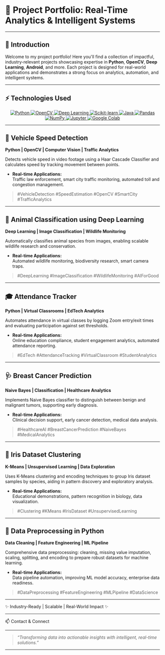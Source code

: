# 🚀 Project Portfolio: Real-Time Analytics & Intelligent Systems







---

## 👋 Introduction

Welcome to my project portfolio! Here you'll find a collection of impactful, industry-relevant projects showcasing expertise in **Python**, **OpenCV**, **Deep Learning**, **Android**, and more. Each project is designed for real-world applications and demonstrates a strong focus on analytics, automation, and intelligent systems.

---

## ⚡ Technologies Used

<div align="center"> <a href="https://www.python.org/" target="_blank"> <img src="https://img.shields.io/badge/Python-3776AB?style=for-the-badge&logo=python&logoColor=white" alt="Python"/> </a> <a href="https://opencv.org/" target="_blank"> <img src="https://img.shields.io/badge/OpenCV-5C3EE8?style=for-the-badge&logo=opencv&logoColor=white" alt="OpenCV"/> </a> <a href="https://pytorch.org/" target="_blank"> <img src="https://img.shields.io/badge/Deep%20Learning-EE4C2C?style=for-the-badge&logo=pytorch&logoColor=white" alt="Deep Learning"/> </a> <a href="https://scikit-learn.org/" target="_blank"> <img src="https://img.shields.io/badge/Scikit--learn-F7931E?style=for-the-badge&logo=scikit-learn&logoColor=white" alt="Scikit-learn"/> </a>  <a href="https://www.java.com/" target="_blank"> <img src="https://img.shields.io/badge/Java-007396?style=for-the-badge&logo=java&logoColor=white" alt="Java"/> </a> <a href="https://pandas.pydata.org/" target="_blank"> <img src="https://img.shields.io/badge/Pandas-150458?style=for-the-badge&logo=pandas&logoColor=white" alt="Pandas"/> </a> <a href="https://numpy.org/" target="_blank"> <img src="https://img.shields.io/badge/NumPy-013243?style=for-the-badge&logo=numpy&logoColor=white" alt="NumPy"/> </a> <a href="https://jupyter.org/" target="_blank"> <img src="https://img.shields.io/badge/Jupyter-F37626?style=for-the-badge&logo=jupyter&logoColor=white" alt="Jupyter"/> </a> <a href="https://colab.research.google.com/" target="_blank"> <img src="https://img.shields.io/badge/Google%20Colab-F9AB00?style=for-the-badge&logo=googlecolab&logoColor=white" alt="Google Colab"/> </a> </div>

---

## 🚦 Vehicle Speed Detection

**Python | OpenCV | Computer Vision | Traffic Analytics**

Detects vehicle speed in video footage using a Haar Cascade Classifier and calculates speed by tracking movement between points.

- **Real-time Applications:**  
  Traffic law enforcement, smart city traffic monitoring, automated toll and congestion management.

> #VehicleDetection #SpeedEstimation #OpenCV #SmartCity #TrafficAnalytics

---

## 🐾 Animal Classification using Deep Learning

**Deep Learning | Image Classification | Wildlife Monitoring**

Automatically classifies animal species from images, enabling scalable wildlife research and conservation.

- **Real-time Applications:**  
  Automated wildlife monitoring, biodiversity research, smart camera traps.

> #DeepLearning #ImageClassification #WildlifeMonitoring #AIForGood

---

## 🎓 Attendance Tracker

**Python | Virtual Classrooms | EdTech Analytics**

Automates attendance in virtual classes by logging Zoom entry/exit times and evaluating participation against set thresholds.

- **Real-time Applications:**  
  Online education compliance, student engagement analytics, automated attendance reporting.

> #EdTech #AttendanceTracking #VirtualClassroom #StudentAnalytics

---

## 🩺 Breast Cancer Prediction

**Naive Bayes | Classification | Healthcare Analytics**

Implements Naive Bayes classifier to distinguish between benign and malignant tumors, supporting early diagnosis.

- **Real-time Applications:**  
  Clinical decision support, early cancer detection, medical data analysis.

> #HealthcareAI #BreastCancerPrediction #NaiveBayes #MedicalAnalytics

---

## 🌸 Iris Dataset Clustering

**K-Means | Unsupervised Learning | Data Exploration**

Uses K-Means clustering and encoding techniques to group Iris dataset samples by species, aiding in pattern discovery and exploratory analysis.

- **Real-time Applications:**  
  Educational demonstrations, pattern recognition in biology, data visualization.

> #Clustering #KMeans #IrisDataset #UnsupervisedLearning

---

## 🧹 Data Preprocessing in Python

**Data Cleaning | Feature Engineering | ML Pipeline**

Comprehensive data preprocessing: cleaning, missing value imputation, scaling, splitting, and encoding to prepare robust datasets for machine learning.

- **Real-time Applications:**  
  Data pipeline automation, improving ML model accuracy, enterprise data readiness.

> #DataPreprocessing #FeatureEngineering #MLPipeline #DataScience

---







✨ Industry-Ready | Scalable | Real-World Impact ✨



---


  📫 Contact & Connect
  
    
    
    
  


---

> _“Transforming data into actionable insights with intelligent, real-time solutions.”_

---

